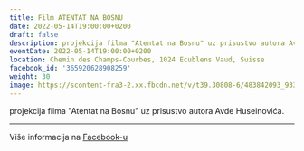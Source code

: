 ```yaml
---
title: Film ATENTAT NA BOSNU
date: 2022-05-14T19:00:00+0200
draft: false
description: projekcija filma "Atentat na Bosnu" uz prisustvo autora Avde Huseinovića.
eventDate: 2022-05-14T19:00:00+0200
location: Chemin des Champs-Courbes, 1024 Ecublens Vaud, Suisse
facebook_id: '365920628908259'
weight: 30
image: https://scontent-fra3-2.xx.fbcdn.net/v/t39.30808-6/483842093_9330013443761058_8599832410174975788_n.jpg?_nc_cat=104&ccb=1-7&_nc_sid=9e60e4&_nc_ohc=ccMzURAiXXwQ7kNvwG7dLPY&_nc_oc=AdlHeQcpUFHesDULndPDREHSaeYTiLDXXUax_lt8XELRkOid6Aok0wyPxVKX330QEWo&_nc_zt=23&_nc_ht=scontent-fra3-2.xx&edm=ABTKTjYEAAAA&_nc_gid=S4fa6V4iC58FI8AfZ5C9Cw&oh=00_AfLhsI7XgP9_pLEipQ5Wb32574QNb0RhiWqTMh5zgJG9iw&oe=683308D3
---
```


projekcija filma "Atentat na Bosnu" uz prisustvo autora Avde Huseinovića.

---

Više informacija na [Facebook-u](https://facebook.com/events/365920628908259)